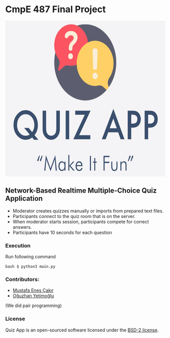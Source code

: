 # CmpE 487 Final Project
<img src="https://github.com/CMPE487/final-project-quizapp/blob/master/logo.png" width="617" height="490" />

## Network-Based Realtime Multiple-Choice Quiz Application

- Moderator creates quizzes manually or imports from prepared text files. 
- Participants connect to the quiz room that is on the server.
- When moderator starts session, participants compete for correct answers. 
- Participants have 10 seconds for each question

### Execution
Run following command 
```
bash $ python3 main.py
```

### Contributors:
- [Mustafa Enes Çakır](https://github.com/EnesCakir)
- [Oğuzhan Yetimoğlu](https://github.com/oguzhanyetimoglu)  

(We did pair programming)


### License
Quiz App is an open-sourced software licensed under the [BSD-2 license](https://opensource.org/licenses/BSD-2-Clause).
